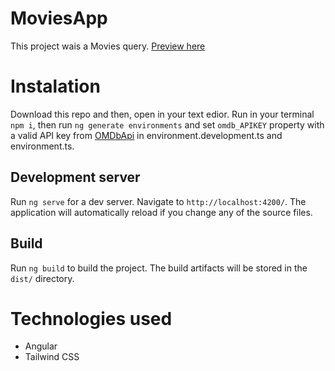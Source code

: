 # MoviesApp

This project wais a Movies query.
 [Preview here](https://650d60a71038012bbdd4b5e3--unique-cendol-93a230.netlify.app/)

# Instalation

Download this repo and then, open in your text edior.
Run in your terminal `npm i`, then run `ng generate environments` and set `omdb_APIKEY` property with a valid API key from [OMDbApi](https://www.omdbapi.com/) in environment.development.ts and environment.ts.

## Development server

Run `ng serve` for a dev server. Navigate to `http://localhost:4200/`. The application will automatically reload if you change any of the source files.

## Build

Run `ng build` to build the project. The build artifacts will be stored in the `dist/` directory.


# Technologies used

- Angular
- Tailwind CSS